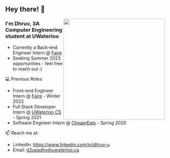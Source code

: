 ## Hey there! :wave:

<img height="320px" width="320px" align="right" src="https://raw.githubusercontent.com/dhruvupadhyay88/dhruvupadhyay88/main/cat.gif" />

### I'm Dhruv, 3A Computer Engineering student at UWaterloo

- Currently a Back-end Engineer Intern @ [Faire](https://www.faire.com/)
- Seeking Summer 2023 opportunities - feel free to reach out :)

💻 Previous Roles
- Front-end Engineer Intern @ [Faire](https://www.faire.com/) - Winter 2022
- Full Stack Developer Intern @ [UWaterloo CS](https://cs.uwaterloo.ca) - Spring 2021
- Software Engineer Intern @ [CheaprEats](https://www.cheapreats.com) - Spring 2020

📫 Reach me at:
- LinkedIn: https://www.linkedin.com/in/dhruv-u
- Email: d2upadhy@uwaterloo.ca

